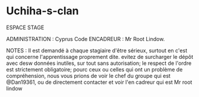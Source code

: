 # Uchiha-s-clan
ESPACE STAGE

ADMINISTRATION : Cyprus Code
ENCADREUR : Mr Root Lindow.

NOTES :
      Il est demandé à chaque stagiaire d'être sérieux, surtout en c'est qui concerne l'apprentissage proprement dite.
      evitez de surcharger le dépôt avec desw données inutiles, sur tout sans autorisation;
      le respect de l'ordre est strictement obligatoire;
      pourc ceux ou celles qui ont un problème de compréhension, nous vous prions de voir le chef du groupe qui est @Dan19361,
      ou de directement contacter et voir l'en cadreur qui est Mr root lindow

